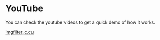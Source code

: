 # YouTube

You can check the youtube videos to get a quick demo of how it works.

[imgfilter_c.cu](https://youtu.be/-yWb-xMj3ig)
